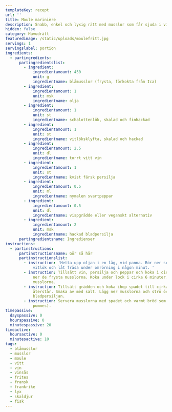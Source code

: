 ```yaml
---
templateKey: recept
url: ''
title: Moule marinière
description: Snabb, enkel och lyxig rätt med musslor som får sjuda i vin och grädde.
hidden: false
category: Huvudrätt
featuredimage: /static/uploads/moulefritt.jpg
servings: 1
servingslabel: portion
ingredients:
  - partingredients:
      partingredientslist:
        - ingredient:
            ingredientamount: 450
            unit: g
            ingredientname: blåmusslor (frysta, förkokta från Ica)
        - ingredient:
            ingredientamount: 1
            unit: msk
            ingredientname: olja
        - ingredient:
            ingredientamount: 1
            unit: st
            ingredientname: schalottenlök, skalad och finhackad
        - ingredient:
            ingredientamount: 1
            unit: st
            ingredientname: vitlöksklyfta, skalad och hackad
        - ingredient:
            ingredientamount: 2.5
            unit: dl
            ingredientname: torrt vitt vin
        - ingredient:
            ingredientamount: 1
            unit: st
            ingredientname: kvist färsk persilja
        - ingredient:
            ingredientamount: 0.5
            unit: ml
            ingredientname: nymalen svartpeppar
        - ingredient:
            ingredientamount: 0.5
            unit: dl
            ingredientname: vispgrädde eller veganskt alternativ
        - ingredient:
            ingredientamount: 2
            unit: msk
            ingredientname: hackad bladpersilja
      partingredientsname: Ingredienser
instructions:
  - partinstructions:
      partinstructionsname: Gör så här
      partinstructionslist:
        - instruction: 'Hetta upp oljan i en låg, vid panna. Rör ner schalottenlök och
            vitlök och låt fräsa under omrörning i någon minut. '
        - instruction: Tillsätt vin, persilja och peppar och koka i cirka 2 minuter. Lägg
            ner de frysta musslorna. Koka under lock i cirka 6 minuter. Ta upp
            musslorna.
        - instruction: Tillsätt grädden och koka ihop spadet till cirka halva mängden
            återstår. Smaka av med salt. Lägg ner musslorna och strö över
            bladpersiljan.
        - instruction: Servera musslorna med spadet och varmt bröd som tillbehör (alt.
            pommes).
timepassive:
  dayspassive: 0
  hourspassive: 0
  minutespassive: 20
timeactive:
  hoursactive: 0
  minutesactive: 10
tags:
  - blåmusslor
  - musslor
  - moule
  - vitt
  - vin
  - vinsås
  - frites
  - fransk
  - frankrike
  - lyx
  - skaldjur
  - fisk
---
```

